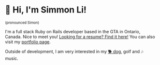 # &#128075; Hi, I'm Simmon Li!
<sup>(pronounced Simon)</sup>

I'm a full stack Ruby on Rails developer based in the GTA in Ontario, Canada. Nice to meet you! [Looking for a resume? Find it here!](https://crespire.dev/resume) You can also visit my [portfolio page](https://crespire.dev/).

Outside of development, I am very interested in my [&#128021; dog](https://www.instagram.com/heyojalapeno/), golf and &#127926; music.

<!--
Badge format:
[![Name of Tech](https://img.shields.io/badge/-NAME_OF_TECH-000?style=for-the-badge&logo=name-of-tech)](#)

For spaces, badge text uses underscores, while the logo slug uses hyphens.

## Technologies
Languages  
[![Ruby](https://img.shields.io/badge/-Ruby-000?style=for-the-badge&logo=ruby&logoColor=CC342D)](#) [![Javascript/Typescript](https://img.shields.io/badge/-JS%2FTS-000?style=for-the-badge&logo=typescript)](#) [![HTML](https://img.shields.io/badge/-HTML-000?style=for-the-badge&logo=html5)](#) [![CSS](https://img.shields.io/badge/-CSS-000?style=for-the-badge&logo=css3&logoColor=1572B6)](#)
-->
